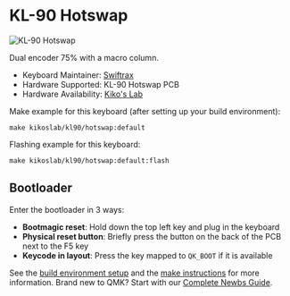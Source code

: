 # KL-90 Hotswap

![KL-90 Hotswap](https://raw.githubusercontent/noroadsleft/qmk_images/tree/master/keyboards/kl90/custom_resized_615f887f-fcac-48f9-80de-18cc87762306_1024x1024@2x.webp)

Dual encoder 75% with a macro column.

* Keyboard Maintainer: [Swiftrax](https://github.com/swiftrax)
* Hardware Supported: KL-90 Hotswap PCB
* Hardware Availability: [Kiko's Lab](https://www.kikoslab.com/)

Make example for this keyboard (after setting up your build environment):

    make kikoslab/kl90/hotswap:default

Flashing example for this keyboard:

    make kikoslab/kl90/hotswap:default:flash

## Bootloader

Enter the bootloader in 3 ways:

* **Bootmagic reset**: Hold down the top left key and plug in the keyboard
* **Physical reset button**: Briefly press the button on the back of the PCB next to the F5 key
* **Keycode in layout**: Press the key mapped to `QK_BOOT` if it is available

See the [build environment setup](https://docs.qmk.fm/#/getting_started_build_tools) and the [make instructions](https://docs.qmk.fm/#/getting_started_make_guide) for more information. Brand new to QMK? Start with our [Complete Newbs Guide](https://docs.qmk.fm/#/newbs).
